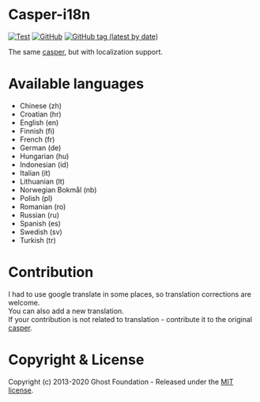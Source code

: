 # Casper-i18n

[![Test](https://github.com/GenZmeY/Casper-i18n/workflows/Test/badge.svg)](https://github.com/GenZmeY/Casper-i18n/actions)
[![GitHub](https://img.shields.io/github/license/GenZmeY/Casper-i18n)](LICENSE)
[![GitHub tag (latest by date)](https://img.shields.io/github/v/tag/GenZmeY/Casper-i18n)](https://github.com/GenZmeY/Casper-i18n/tags)

The same [casper](https://github.com/TryGhost/Casper), but with localization support.

# Available languages
- Chinese (zh)
- Croatian (hr)
- English (en)
- Finnish (fi)
- French (fr)
- German (de)
- Hungarian (hu)
- Indonesian (id)
- Italian (it)
- Lithuanian (lt)
- Norwegian Bokmål (nb)
- Polish (pl)
- Romanian (ro)
- Russian (ru)
- Spanish (es)
- Swedish (sv)
- Turkish (tr)

# Contribution

I had to use google translate in some places, so translation corrections are welcome.  
You can also add a new translation.  
If your contribution is not related to translation - contribute it to the original [casper](https://github.com/TryGhost/Casper).  

# Copyright & License

Copyright (c) 2013-2020 Ghost Foundation - Released under the [MIT license](LICENSE).  
